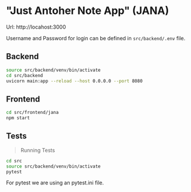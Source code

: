 # "Just Antoher Note App" (JANA)

Url: http://locahost:3000

Username and Password for login can be defined in `src/backend/.env` file.

## Backend

```bash
source src/backend/venv/bin/activate
cd src/backend
uvicorn main:app --reload --host 0.0.0.0 --port 8080
```

## Frontend

```bash
cd src/frontend/jana
npm start
```

## Tests

> Running Tests

```bash
cd src
source src/backend/venv/bin/activate
pytest
```

For pytest we are using an pytest.ini file.
